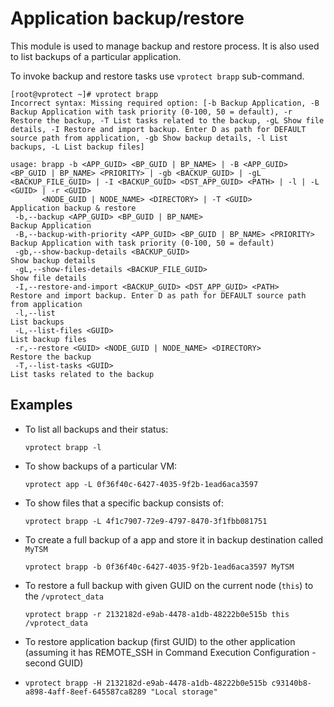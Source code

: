 # Application backup/restore

This module is used to manage backup and restore process. It is also used to list backups of a particular application.

To invoke backup and restore tasks use `vprotect brapp` sub-command.

```text
[root@vprotect ~]# vprotect brapp
Incorrect syntax: Missing required option: [-b Backup Application, -B Backup Application with task priority (0-100, 50 = default), -r Restore the backup, -T List tasks related to the backup, -gL Show file details, -I Restore and import backup. Enter D as path for DEFAULT source path from application, -gb Show backup details, -l List backups, -L List backup files]

usage: brapp -b <APP_GUID> <BP_GUID | BP_NAME> | -B <APP_GUID> <BP_GUID | BP_NAME> <PRIORITY> | -gb <BACKUP_GUID> | -gL <BACKUP_FILE_GUID> | -I <BACKUP_GUID> <DST_APP_GUID> <PATH> | -l | -L <GUID> | -r <GUID>
       <NODE_GUID | NODE_NAME> <DIRECTORY> | -T <GUID>
Application backup & restore
 -b,--backup <APP_GUID> <BP_GUID | BP_NAME>                            Backup Application
 -B,--backup-with-priority <APP_GUID> <BP_GUID | BP_NAME> <PRIORITY>   Backup Application with task priority (0-100, 50 = default)
 -gb,--show-backup-details <BACKUP_GUID>                               Show backup details
 -gL,--show-files-details <BACKUP_FILE_GUID>                           Show file details
 -I,--restore-and-import <BACKUP_GUID> <DST_APP_GUID> <PATH>           Restore and import backup. Enter D as path for DEFAULT source path from application
 -l,--list                                                             List backups
 -L,--list-files <GUID>                                                List backup files
 -r,--restore <GUID> <NODE_GUID | NODE_NAME> <DIRECTORY>               Restore the backup
 -T,--list-tasks <GUID>                                                List tasks related to the backup
```

## Examples

* To list all backups and their status:

  ```text
  vprotect brapp -l
  ```

* To show backups of a particular VM:

  ```text
  vprotect app -L 0f36f40c-6427-4035-9f2b-1ead6aca3597
  ```

* To show files that a specific backup consists of:

  ```text
  vprotect brapp -L 4f1c7907-72e9-4797-8470-3f1fbb081751
  ```

* To create a full backup of a app and store it in backup destination called `MyTSM`

  ```text
  vprotect brapp -b 0f36f40c-6427-4035-9f2b-1ead6aca3597 MyTSM
  ```

* To restore a full backup with given GUID on the current node \(`this`\) to the `/vprotect_data`

  ```text
  vprotect brapp -r 2132182d-e9ab-4478-a1db-48222b0e515b this /vprotect_data
  ```

* To restore application backup \(first GUID\) to the other application \(assuming it has REMOTE\_SSH in Command Execution Configuration - second GUID\)
* ```text
  vprotect brapp -H 2132182d-e9ab-4478-a1db-48222b0e515b c93140b8-a898-4aff-8eef-645587ca8289 "Local storage"
  ```

